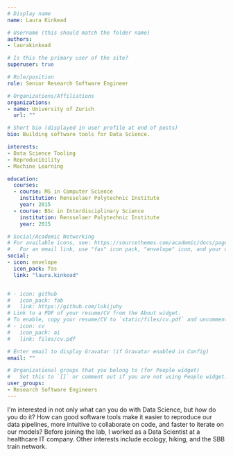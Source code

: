 ```yaml
---
# Display name
name: Laura Kinkead

# Username (this should match the folder name)
authors:
- laurakinkead

# Is this the primary user of the site?
superuser: true

# Role/position
role: Senior Research Software Engineer

# Organizations/Affiliations
organizations:
- name: University of Zurich
  url: ""

# Short bio (displayed in user profile at end of posts)
bio: Building software tools for Data Science.

interests:
- Data Science Tooling
- Reproducibility
- Machine Learning

education:
  courses:
  - course: MS in Computer Science
    institution: Rensselaer Polytechnic Institute
    year: 2015
  - course: BSc in Interdisciplinary Science
    institution: Rensselaer Polytechnic Institute
    year: 2015

# Social/Academic Networking
# For available icons, see: https://sourcethemes.com/academic/docs/page-builder/#icons
#   For an email link, use "fas" icon pack, "envelope" icon, and your uzh email up to before the '@'.
social:
- icon: envelope
  icon_pack: fas
  link: "laura.kinkead"


# - icon: github
#   icon_pack: fab
#   link: https://github.com/lokijuhy
# Link to a PDF of your resume/CV from the About widget.
# To enable, copy your resume/CV to `static/files/cv.pdf` and uncomment the lines below.
# - icon: cv
#   icon_pack: ai
#   link: files/cv.pdf

# Enter email to display Gravatar (if Gravatar enabled in Config)
email: ""

# Organizational groups that you belong to (for People widget)
#   Set this to `[]` or comment out if you are not using People widget.
user_groups:
- Research Software Engineers
---
```


I'm interested in not only what can you do with Data Science, but _how_ do you do it?
How can good software tools make it easier to reproduce our data pipelines, more intuitive to collaborate on code, and faster to iterate on our models?
Before joining the lab, I worked as a Data Scientist at a healthcare IT company.
Other interests include ecology, hiking, and the SBB train network.
